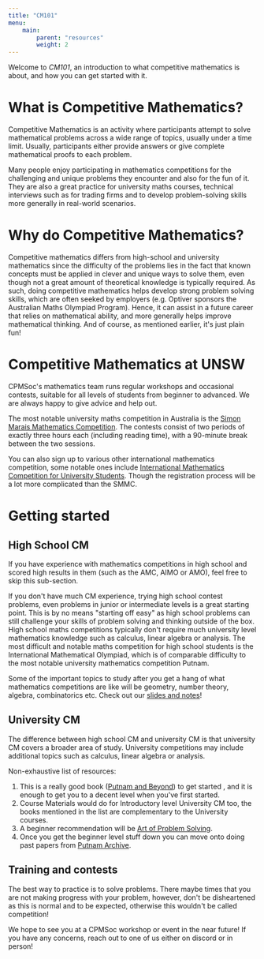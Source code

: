 ```yaml
---
title: "CM101"
menu: 
    main:
        parent: "resources"
        weight: 2
---
```


Welcome to *CM101*, an introduction to what competitive mathematics is about, and how you can get started with it.

# What is Competitive Mathematics?
Competitive Mathematics is an activity where participants attempt to solve mathematical problems across a wide range of topics, usually under a time limit. Usually, participants either provide answers or give complete mathematical proofs to each problem.

Many people enjoy participating in mathematics competitions for the challenging and unique problems they encounter and also for the fun of it. They are also a great practice for university maths courses, technical interviews such as for trading firms and to develop problem-solving skills more generally in real-world scenarios. 


# Why do Competitive Mathematics?

Competitive mathematics differs from high-school and university mathematics since the difficulty of the problems lies in the fact that known concepts must be applied in clever and unique ways to solve them, even though not a great amount of theoretical knowledge is typically required. As such, doing competitive mathematics helps develop strong problem solving skills, which are often seeked by employers (e.g. Optiver sponsors the Australian Maths Olympiad Program). Hence, it can assist in a future career that relies on mathematical ability, and more generally helps improve mathematical thinking. And of course, as mentioned earlier, it's just plain fun!

# Competitive Mathematics at UNSW

CPMSoc's mathematics team runs regular workshops and occasional contests, suitable for all levels of students from beginner to advanced. We are always happy to give advice and help out.

The most notable university maths competition in Australia is the [Simon Marais Mathematics Competition](https://www.simonmarais.org/). The contests consist of two periods of exactly three hours each (including reading time), with a 90-minute break between the two sessions. 

You can also sign up to various other international mathematics competition, some notable ones include [International Mathematics Competition for University Students](https://www.imc-math.org.uk/). Though the registration process will be a lot more complicated than the SMMC.


# Getting started

## High School CM
If you have experience with mathematics competitions in high school and scored high results in them (such as the AMC, AIMO or AMO), feel free to skip this sub-section.

If you don't have much CM experience, trying high school contest problems, even problems in junior or intermediate levels is a great starting point. This is by no means "starting off easy" as high school problems can still challenge your skills of problem solving and thinking outside of the box. High school maths competitions typically don't require much university level mathematics knowledge such as calculus, linear algebra or analysis. The most difficult and notable maths competition for high school students is the International Mathematical Olympiad, which is of comparable difficulty to the most notable university mathematics competition Putnam.

Some of the important topics to study after you get a hang of what mathematics competitions are like will be geometry, number theory, algebra, combinatorics etc. Check out our [slides and notes](https://www.unswcpmsoc.com/workshops/)!

## University CM
The difference between high school CM and university CM is that university CM covers a broader area of study. University competitions may include additional topics such as calculus, linear algebra or analysis.

Non-exhaustive list of resources:

1. This is a really good book ([Putnam and Beyond](http://www.cms.zju.edu.cn/UploadFiles/AttachFiles/201082333637670.pdf)) to get started , and it is enough to get you to a decent level when you've first started.
2. Course Materials would do for Introductory level University CM too, the books mentioned in the list are complementary to the University courses.
3. A beginner recommendation will be [Art of Problem Solving](https://www.amazon.com.au/Art-Craft-Problem-Solving-2E/dp/0471789011).
4. Once you get the beginner level stuff down you can move onto doing past papers from [Putnam Archive](https://kskedlaya.org/putnam-archive/).

## Training and contests
The best way to practice is to solve problems. There maybe times that you are not making progress with your problem, however, don't be disheartened as this is normal and to be expected, otherwise this wouldn't be called competition!

We hope to see you at a CPMSoc workshop or event in the near future! If you have any concerns, reach out to one of us either on discord or in person!
